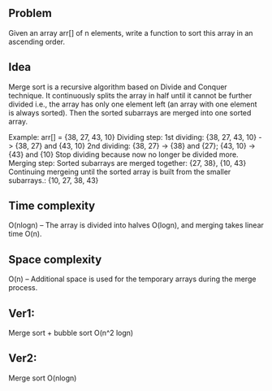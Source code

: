 ## Problem
Given an array arr[] of n elements, write a function to sort this array in an ascending order.

## Idea
Merge sort is a recursive algorithm based on Divide and Conquer technique.
It continuously splits the array in half until it cannot be further divided i.e., the array has only one element left (an array with one element is always sorted). Then the sorted subarrays are merged into one sorted array.

Example: arr[] = {38, 27, 43, 10}
	Dividing step:
		1st dividing: {38, 27, 43, 10} -> {38, 27} and {43, 10}
		2nd dividing: {38, 27} -> {38} and {27};      {43, 10} -> {43} and {10}
		Stop dividing because now no longer be divided more.
	Merging step:
		Sorted subarrays are merged together: {27, 38}, {10, 43}
		Continuing mergeing until the sorted array is built from the smaller subarrays.: {10, 27, 38, 43}

## Time complexity
O(nlogn) – The array is divided into halves O(logn), and merging takes linear time O(n).

## Space complexity
O(n) – Additional space is used for the temporary arrays during the merge process.


## Ver1:
Merge sort + bubble sort O(n^2 logn)

## Ver2:
Merge sort O(nlogn)